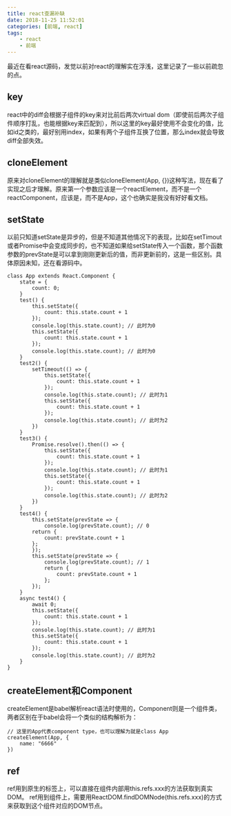 ```yaml
---
title: react查漏补缺
date: 2018-11-25 11:52:01
categories: [前端, react]
tags:
    - react
    - 前端
---
```


最近在看react源码，发觉以前对react的理解实在浮浅，这里记录了一些以前疏忽的点。
## key
react中的diff会根据子组件的key来对比前后两次virtual dom（即使前后两次子组件顺序打乱，也能根据key来匹配到），所以这里的key最好使用不会变化的值，比如id之类的，最好别用index，如果有两个子组件互换了位置，那么index就会导致diff全部失效。
## cloneElement
原来对cloneElement的理解就是类似cloneElement(App, {})这种写法，现在看了实现之后才理解。原来第一个参数应该是一个reactElement，而不是一个reactComponent，应该是<App />，而不是App，这个也确实是我没有好好看文档。
## setState
以前只知道setState是异步的，但是不知道其他情况下的表现，比如在setTimout或者Promise中会变成同步的，也不知道如果给setState传入一个函数，那个函数参数的prevState是可以拿到刚刚更新后的值，而非更新前的，这是一些区别。具体原因未知，还在看源码中。
```
class App extends React.Component {
    state = {
        count: 0;
    }
    test() {
        this.setState({
            count: this.state.count + 1
        }); 
        console.log(this.state.count); // 此时为0
        this.setState({
            count: this.state.count + 1
        });
        console.log(this.state.count); // 此时为0
    }
    test2() {
        setTimeout(() => {
            this.setState({
                count: this.state.count + 1
            });
            console.log(this.state.count); // 此时为1
            this.setState({
                count: this.state.count + 1
            });
            console.log(this.state.count); // 此时为2
        })
    }
    test3() {
        Promise.resolve().then(() => {
            this.setState({
                count: this.state.count + 1
            });
            console.log(this.state.count); // 此时为1
            this.setState({
                count: this.state.count + 1
            });
            console.log(this.state.count); // 此时为2
        })
    }
    test4() {
        this.setState(prevState => {
            console.log(prevState.count); // 0
        return {
            count: prevState.count + 1
        };
        });
        this.setState(prevState => {
            console.log(prevState.count); // 1
            return {
                count: prevState.count + 1
            };
        });
    }
    async test4() {
        await 0;
        this.setState({
            count: this.state.count + 1
        });
        console.log(this.state.count); // 此时为1
        this.setState({
            count: this.state.count + 1
        });
        console.log(this.state.count); // 此时为2
    }
}
```
## createElement和Component
createElement是babel解析react语法时使用的，Component则是一个组件类，两者区别在于babel会将一个类似<App name="666" />的结构解析为：
```
// 这里的App代表component type，也可以理解为就是class App
createElement(App, {
    name: "6666"
})
```
## ref
ref用到原生的标签上，可以直接在组件内部用this.refs.xxx的方法获取到真实DOM。
ref用到组件上，需要用ReactDOM.findDOMNode(this.refs.xxx)的方式来获取到这个组件对应的DOM节点。




